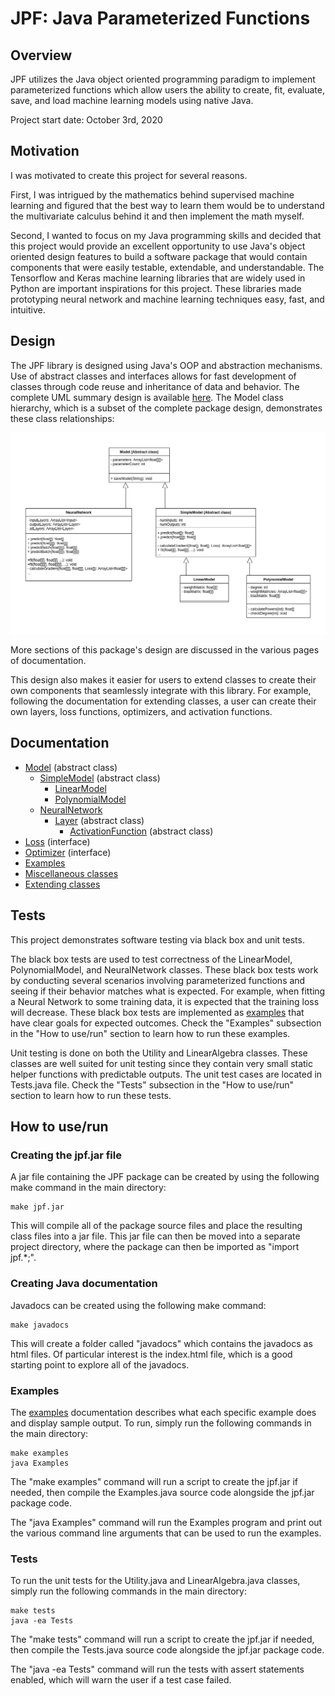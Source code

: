 # JPF: Java Parameterized Functions

## Overview

JPF utilizes the Java object oriented programming paradigm to implement parameterized functions which allow users the ability to create, fit, evaluate, save, and load machine learning models using native Java. 


Project start date: October 3rd, 2020

## Motivation

I was motivated to create this project for several reasons.

First, I was intrigued by the mathematics behind supervised machine learning and figured that the best way to learn them would be to understand the 
multivariate calculus behind it and then implement the math myself.

Second, I wanted to focus on my Java programming skills and decided that this project would provide an excellent opportunity to use Java's object oriented
design features to build a software package that would contain components that were easily testable, extendable, and understandable. The Tensorflow and Keras
machine learning libraries that are widely used in Python are important inspirations for this project. These libraries made prototyping neural network and machine learning techniques easy, fast, and intuitive.

## Design

The JPF library is designed using Java's OOP and abstraction mechanisms. Use of abstract classes and interfaces allows for fast development of classes
through code reuse and inheritance of data and behavior. The complete UML summary design is available [here](docs/images/uml_all.png).
The Model class hierarchy, which is a subset of the complete package design, demonstrates these class relationships:

![Model UML diagram](docs/images/uml_core.png)

More sections of this package's design are discussed in the various pages of documentation.

This design also makes it easier for users to extend classes to create their own components that seamlessly integrate with this library. For example, following the
documentation for extending classes, a user can create their own layers, loss functions, optimizers, and activation functions.

## Documentation

- [Model](docs/Model.md) (abstract class)
    - [SimpleModel](docs/SimpleModel.md) (abstract class)
        - [LinearModel](docs/LinearModel.md)
        - [PolynomialModel](docs/PolynomialModel.md)
    - [NeuralNetwork](docs/NeuralNetwork.md)
        - [Layer](docs/Layer.md) (abstract class)
            - [ActivationFunction](docs/ActivationFunctions.md) (abstract class)
- [Loss](docs/Loss.md) (interface)
- [Optimizer](docs/Optimizer.md) (interface)
- [Examples](docs/Examples.md)
- [Miscellaneous classes](docs/Misc.md)
- [Extending classes](docs/ExtendingClasses.md)

## Tests

This project demonstrates software testing via black box and unit tests.

The black box tests are used to test correctness of the LinearModel, PolynomialModel, and NeuralNetwork classes.
These black box tests work by conducting several scenarios involving parameterized functions and seeing if their
behavior matches what is expected. For example, when fitting a Neural Network to some training data, it is expected
that the training loss will decrease. These black box tests are implemented as [examples](docs/Examples.md) that have clear goals for
expected outcomes. Check the "Examples" subsection in the "How to use/run" section to learn how to run these examples.


Unit testing is done on both the Utility and LinearAlgebra classes. These classes are well suited for unit testing
since they contain very small static helper functions with predictable outputs. The unit test cases are located in
Tests.java file. Check the "Tests" subsection in the "How to use/run" section to learn how to run these tests.

## How to use/run

### Creating the jpf.jar file

A jar file containing the JPF package can be created by using the following make command in the main directory:

```
make jpf.jar
```

This will compile all of the package source files and place the resulting class files into a jar file. This jar file can
then be moved into a separate project directory, where the package can then be imported as "import jpf.*;".

### Creating Java documentation

Javadocs can be created using the following make command:

```
make javadocs
```

This will create a folder called "javadocs" which contains the javadocs as html files. Of particular interest is the index.html file, which is a good starting point to
explore all of the javadocs.

### Examples

The [examples](docs/Examples.md) documentation describes what each specific example does and display sample output. To run, simply run the following commands in the main directory:

```
make examples
java Examples
```

The "make examples" command will run a script to create the jpf.jar if needed, then compile the Examples.java source code alongside the jpf.jar package code.

The "java Examples" command will run the Examples program and print out the various command line arguments that can be used to run the examples.

### Tests

To run the unit tests for the Utility.java and LinearAlgebra.java classes, simply run the following commands in the main directory:

```
make tests
java -ea Tests
```

The "make tests" command will run a script to create the jpf.jar if needed, then compile the Tests.java source code alongside the jpf.jar package code.

The "java -ea Tests" command will run the tests with assert statements enabled, which will warn the user if a test case failed.